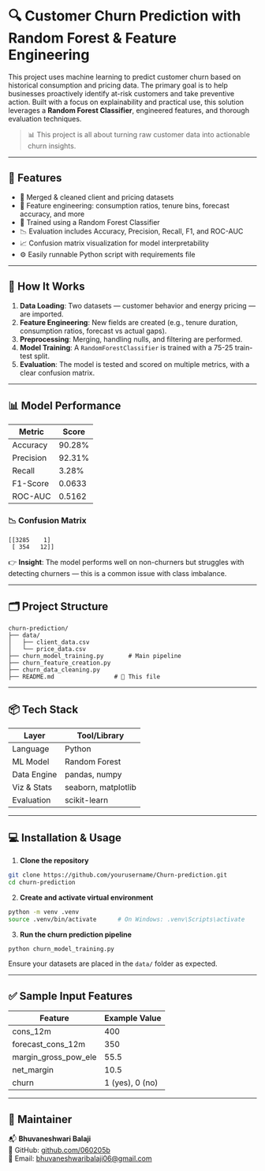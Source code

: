 # 🔍 Customer Churn Prediction with Random Forest & Feature Engineering

This project uses machine learning to predict customer churn based on historical consumption and pricing data. The primary goal is to help businesses proactively identify at-risk customers and take preventive action. Built with a focus on explainability and practical use, this solution leverages a **Random Forest Classifier**, engineered features, and thorough evaluation techniques.

> 📊 This project is all about turning raw customer data into actionable churn insights.

---

## 🚀 Features

- 📂 Merged & cleaned client and pricing datasets  
- 🧠 Feature engineering: consumption ratios, tenure bins, forecast accuracy, and more  
- 🌲 Trained using a Random Forest Classifier  
- 📉 Evaluation includes Accuracy, Precision, Recall, F1, and ROC-AUC  
- 📈 Confusion matrix visualization for model interpretability  
- ⚙️ Easily runnable Python script with requirements file  

---

## 🧠 How It Works

1. **Data Loading**: Two datasets — customer behavior and energy pricing — are imported.  
2. **Feature Engineering**: New fields are created (e.g., tenure duration, consumption ratios, forecast vs actual gaps).  
3. **Preprocessing**: Merging, handling nulls, and filtering are performed.  
4. **Model Training**: A `RandomForestClassifier` is trained with a 75-25 train-test split.  
5. **Evaluation**: The model is tested and scored on multiple metrics, with a clear confusion matrix.  

---

## 📊 Model Performance

| Metric      | Score     |
|-------------|-----------|
| Accuracy    | 90.28%    |
| Precision   | 92.31%    |
| Recall      | 3.28%     |
| F1-Score    | 0.0633    |
| ROC-AUC     | 0.5162    |

### 📉 Confusion Matrix
```
[[3285    1]
 [ 354   12]]
```
👉 **Insight**: The model performs well on non-churners but struggles with detecting churners — this is a common issue with class imbalance.

---

## 🗂️ Project Structure

```
churn-prediction/
├── data/
│   ├── client_data.csv
│   └── price_data.csv
├── churn_model_training.py       # Main pipeline
├── churn_feature_creation.py
├── churn_data_cleaning.py
├── README.md                 # 📘 This file
```

---

## 📦 Tech Stack

| Layer        | Tool/Library       |
|--------------|--------------------|
| Language     | Python             |
| ML Model     | Random Forest      |
| Data Engine  | pandas, numpy      |
| Viz & Stats  | seaborn, matplotlib|
| Evaluation   | scikit-learn       |

---

## 💻 Installation & Usage

1. **Clone the repository**
```bash
git clone https://github.com/yourusername/Churn-prediction.git
cd churn-prediction
```

2. **Create and activate virtual environment**
```bash
python -m venv .venv
source .venv/bin/activate      # On Windows: .venv\Scripts\activate
```

3. **Run the churn prediction pipeline**
```bash
python churn_model_training.py
```

Ensure your datasets are placed in the `data/` folder as expected.

---

## ✅ Sample Input Features

| Feature                | Example Value     |
|------------------------|-------------------|
| cons_12m               | 400               |
| forecast_cons_12m      | 350               |
| margin_gross_pow_ele   | 55.5              |
| net_margin             | 10.5              |
| churn                  | 1 (yes), 0 (no)   |

---

## 👤 Maintainer

📬 **Bhuvaneshwari Balaji**  
🔗 GitHub: [github.com/060205b](https://github.com/060205b)  
📧 Email: bhuvaneshwaribalaji06@gmail.com

